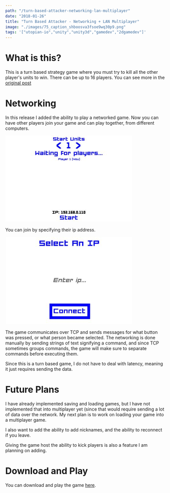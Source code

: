 ```yaml
---
path: "/turn-based-attacker-networking-lan-multiplayer"
date: "2018-01-26"
title: "Turn Based Attacker - Networking + LAN Multiplayer"
image: "./images/75_caption_shboosva3fsoe9wq30p9.png"
tags: '["utopian-io","unity","unity3d","gamedev","2dgamedev"]'
---
```



# What is this?

This is a turn based strategy game where you must try to kill all the other player's units to win. There can be up to 16 players. You can see more in the [original post](https://utopian.io/utopian-io/@ajayyy/turn-based-attacker)

# Networking

In this release I added the ability to play a networked game. Now you can have other players join your game and can play together, from different computers.

![image.png](./images/shboosva3fsoe9wq30p9.png)

You can join by specifying their ip address.

![image.png](./images/uccwpjxxjs3imphmfsgo.png)

The game communicates over TCP and sends messages for what button was pressed, or what person became selected. The networking is done manually by sending strings of text signifying a command, and since TCP sometimes groups commands, the game will make sure to separate commands before executing them.

Since this is a turn based game, I do not have to deal with latency, meaning it just requires sending the data.

# Future Plans

I have already implemented saving and loading games, but I have not implemented that into multiplayer yet (since that would require sending a lot of data over the network. My next plan is to work on loading your game into a multiplayer game.

I also want to add the ability to add nicknames, and the ability to reconnect if you leave.

Giving the game host the ability to kick players is also a feature I am planning on adding.

# Download and Play

You can download and play the game [here](https://github.com/ajayyy/TurnBasedAttacker/releases).

